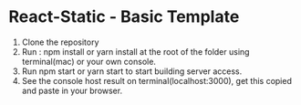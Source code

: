 # React-Static - Basic Template
1. Clone the repository
2. Run : npm install or yarn install at the root of the folder using terminal(mac) or your own console.
3. Run npm start or yarn start to start building server access.
4. See the console host result on terminal(localhost:3000), get this copied and paste in your browser.

